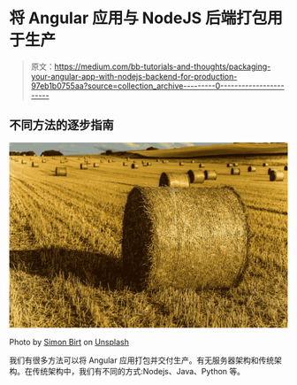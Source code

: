 # 将 Angular 应用与 NodeJS 后端打包用于生产

> 原文：<https://medium.com/bb-tutorials-and-thoughts/packaging-your-angular-app-with-nodejs-backend-for-production-97eb1b0755aa?source=collection_archive---------0----------------------->

## 不同方法的逐步指南

![](img/c9b87b0d662a6e64645757ce62e05960.png)

Photo by [Simon Birt](https://unsplash.com/@simonbirt?utm_source=medium&utm_medium=referral) on [Unsplash](https://unsplash.com?utm_source=medium&utm_medium=referral)

我们有很多方法可以将 Angular 应用打包并交付生产。有无服务器架构和传统架构。在传统架构中，我们有不同的方式:Nodejs、Java、Python 等。